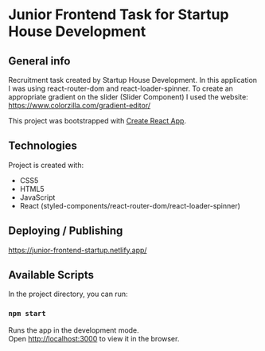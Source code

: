# Junior Frontend Task for Startup House Development

## General info

Recruitment task created by Startup House Development. In this application I was using react-router-dom and react-loader-spinner. To create an appropriate gradient on the slider (Slider Component) I used the website: https://www.colorzilla.com/gradient-editor/

This project was bootstrapped with [Create React App](https://github.com/facebook/create-react-app).

## Technologies

Project is created with:

- CSS5
- HTML5
- JavaScript
- React (styled-components/react-router-dom/react-loader-spinner)

## Deploying / Publishing

https://junior-frontend-startup.netlify.app/

## Available Scripts

In the project directory, you can run:

### `npm start`

Runs the app in the development mode.<br />
Open [http://localhost:3000](http://localhost:3000) to view it in the browser.

